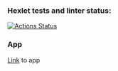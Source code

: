 ### Hexlet tests and linter status:
[![Actions Status](https://github.com/movmovbaby/frontend-project-12/workflows/hexlet-check/badge.svg)](https://github.com/movmovbaby/frontend-project-12/actions)

### App
[Link](https://frontend-project-12-production-0628.up.railway.app) to app
